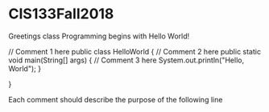 # CIS133Fall2018
Greetings class
Programming begins with Hello World!

// Comment 1 here
public class HelloWorld {
// Comment 2 here
    public static void main(String[] args) {
        // Comment 3 here
        System.out.println("Hello, World");
    }

}

Each comment should describe the purpose of the following line
